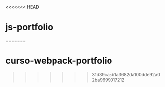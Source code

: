 <<<<<<< HEAD
# js-portfolio
=======
# curso-webpack-portfolio
>>>>>>> 31d39ca5b1a3682da100dde92a02ba9699017212
